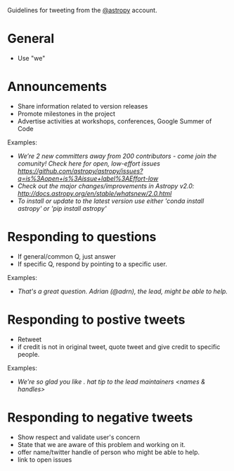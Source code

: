 Guidelines for tweeting from the [@astropy](https://twitter.com/astropy) account.
# General
- Use "we"

# Announcements 
- Share information related to version releases
- Promote milestones in the project
- Advertise activities at workshops, conferences, Google Summer of Code

Examples:
- *We’re 2 new committers away from 200 contributors - come join the comunity! Check here for open, low-effort issues https://github.com/astropy/astropy/issues?q=is%3Aopen+is%3Aissue+label%3AEffort-low*
- *Check out the major changes/improvements in Astropy v2.0: http://docs.astropy.org/en/stable/whatsnew/2.0.html*
- *To install or update to the latest version use either 'conda install astropy' or 'pip install astropy'*

# Responding to questions
- If general/common Q, just answer
- If specific Q, respond by pointing to a specific user. 

Examples:
- *That's a great question. Adrian (@adrn), the <package name> lead, might be able to help.*

# Responding to postive tweets
- Retweet
- if credit is not in original tweet, quote tweet and give credit to specific people. 

Examples:
- *We're so glad you like <package>. hat tip to the lead maintainers <names & handles>*

# Responding to negative tweets
- Show respect and validate user's concern 
- State that we are aware of this problem and working on it.
- offer name/twitter handle of person who might be able to help.
- link to open issues
